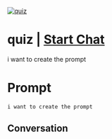 
[![quiz](https://flow-prompt-covers.s3.us-west-1.amazonaws.com/icon/Abstract/i3.png)](https://gptcall.net/chat.html?data=%7B%22contact%22%3A%7B%22id%22%3A%22Y2VLGerpRpe4ypCDaSL5x%22%2C%22flow%22%3Atrue%7D%7D)
# quiz | [Start Chat](https://gptcall.net/chat.html?data=%7B%22contact%22%3A%7B%22id%22%3A%22Y2VLGerpRpe4ypCDaSL5x%22%2C%22flow%22%3Atrue%7D%7D)
i want to create the prompt

# Prompt

```
i want to create the prompt

```

## Conversation




